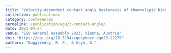 ```yaml
---
title: "Velocity-dependent contact angle hysteresis of rhamnolipid biosurfactant on peat"
collection: publications
category: conferences
permalink: /publication/egu23-contact-angle/
date: 2023-04-24
venue: "EGU General Assembly 2023, Vienna, Austria"
doi: "https://doi.org/10.5194/egusphere-egu23-12279"
authors: "Duggireddy, R. P., & Arye, G."
---
```


